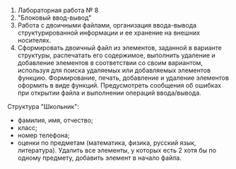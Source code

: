1) Лабораторная работа № 8
2) "Блоковый ввод-вывод"
3) Работа с двоичными файлами, организация ввода-вывода структурированной информации и ее хранение на внешних носителях.
4) Сформировать двоичный файл из элементов, заданной в
варианте структуры, распечатать его содержимое, выполнить
удаление и добавление элементов в соответствии со своим
вариантом, используя для поиска удаляемых или добавляемых
элементов функцию. Формирование, печать, добавление и
удаление элементов оформить в виде функций. Предусмотреть
сообщения об ошибках при открытии файла и выполнении
операций ввода/вывода.

Структура "Школьник":
- фамилия, имя, отчество;
- класс;
- номер телефона;
- оценки по предметам (математика, физика, русский
язык, литература).
Удалить все элементы, у которых есть 2 хотя бы по одному
предмету, добавить элемент в начало файла.
